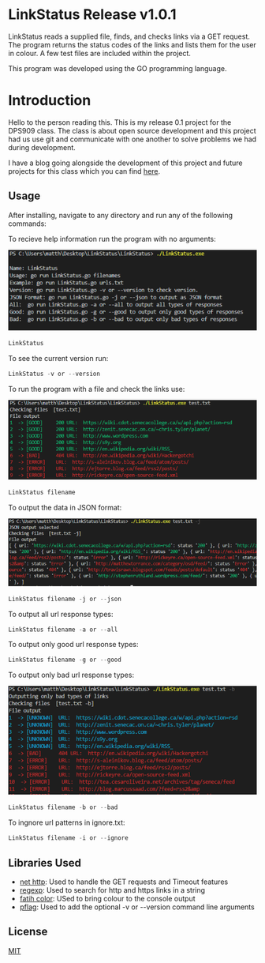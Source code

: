 # LinkStatus Release v1.0.1

LinkStatus reads a supplied file, finds, and checks links via a GET request. The program returns the status codes of the links and lists them for the user in colour. A few test files are included within the project.

This program was developed using the GO programming language.

# Introduction
Hello to the person reading this. This is my release 0.1 project for the DPS909 class. The class is about open source development and this project had us use git and communicate with one another to solve problems we had during development.

I have a blog going alongside the development of this project and future projects for this class which you can find [here](https://matthew-k-stewardson.blogspot.com/).

## Usage

After installing, navigate to any directory and run any of the following commands:

To recieve help information run the program with no arguments:

![](images/demo-1.PNG)

```go
LinkStatus
```

To see the current version run:
```go
LinkStatus -v or --version
```
To run the program with a file and check the links use:

![](images/demo-2.PNG)

```go
LinkStatus filename
```
To output the data in JSON format:

![](images/demo-3.PNG)

```go
LinkStatus filename -j or --json
```

To output all url response types:
```go
LinkStatus filename -a or --all
```
To output only good url response types:
```go
LinkStatus filename -g or --good
```
To output only bad url response types:

![](images/demo-4.PNG)

```go
LinkStatus filename -b or --bad

```
To ingnore url patterns in ignore.txt:
```go
LinkStatus filename -i or --ignore
```

## Libraries Used
- [net http](https://golang.org/pkg/net/http/): Used to handle the GET requests and Timeout features
- [regexp](https://golang.org/pkg/regexp/): Used to search for http and https links in a string
- [fatih color](https://github.com/fatih/color): USed to bring colour to the console output
- [pflag](https://github.com/spf13/pflag): Used to add the optional -v or --version command line arguments

## License
[MIT](https://choosealicense.com/licenses/mit/)
